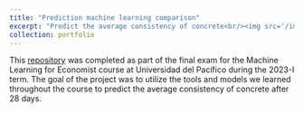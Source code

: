 ```yaml
---
title: "Prediction machine learning comparison"
excerpt: "Predict the average consistency of concrete<br/><img src='/images/concrete-prediction.png' width='500' alt='Lasso weigths'>"
collection: portfolio
---
```


This [repository](https://github.com/vedube/Machine-Learning-models) was completed as part of the final exam for the Machine Learning for Economist course at Universidad del Pacífico during the 2023-I term. The goal of the project was to utilize the tools and models we learned throughout the course to predict the average consistency of concrete after 28 days.